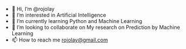- 👋 Hi, I’m @rojolay
- 👀 I’m interested in Artificial Intelligence
- 🌱 I’m currently learning Python and Machine Learning
- 💞️ I’m looking to collaborate on My research on Prediction by Machine Learning
- 📫 How to reach me rojolay@gmail.com

<!---
rojolay/rojolay is a ✨ special ✨ repository because its `README.md` (this file) appears on your GitHub profile.
You can click the Preview link to take a look at your changes.
--->
